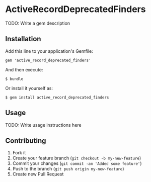 # ActiveRecordDeprecatedFinders

TODO: Write a gem description

## Installation

Add this line to your application's Gemfile:

    gem 'active_record_deprecated_finders'

And then execute:

    $ bundle

Or install it yourself as:

    $ gem install active_record_deprecated_finders

## Usage

TODO: Write usage instructions here

## Contributing

1. Fork it
2. Create your feature branch (`git checkout -b my-new-feature`)
3. Commit your changes (`git commit -am 'Added some feature'`)
4. Push to the branch (`git push origin my-new-feature`)
5. Create new Pull Request
